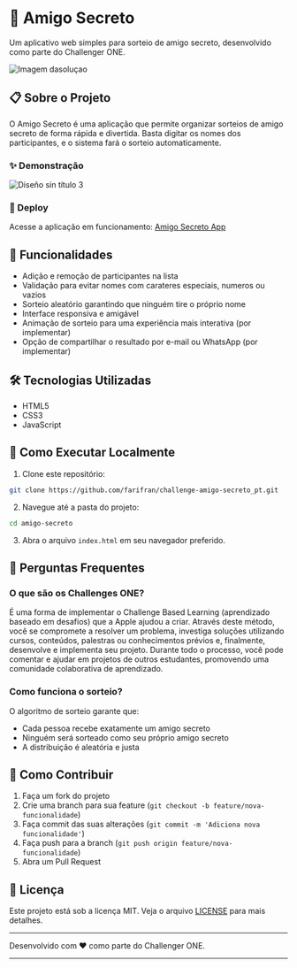 
# 🎁 Amigo Secreto

Um aplicativo web simples para sorteio de amigo secreto, desenvolvido como parte do Challenger ONE.

![Imagem dasoluçao](https://drive.google.com/uc?id=1b62LFtOuwkhhERnHYfDri-GUiFuOtATk)

## 📋 Sobre o Projeto

O Amigo Secreto é uma aplicação que permite organizar sorteios de amigo secreto de forma rápida e divertida. Basta digitar os nomes dos participantes, e o sistema fará o sorteio automaticamente.

### ✨ Demonstração

![Diseño sin título 3](https://github.com/user-attachments/assets/842fc838-4db1-4387-a61b-1a1ebe27797f)


### 🔗 Deploy

Acesse a aplicação em funcionamento: [Amigo Secreto App](https://amigosecreto-blush.vercel.app)

## 🚀 Funcionalidades

- Adição e remoção de participantes na lista
- Validação para evitar nomes com carateres especiais, numeros ou vazios
- Sorteio aleatório garantindo que ninguém tire o próprio nome
- Interface responsiva e amigável
- Animação de sorteio para uma experiência mais interativa (por implementar)
- Opção de compartilhar o resultado por e-mail ou WhatsApp (por implementar)

## 🛠️ Tecnologias Utilizadas

- HTML5
- CSS3
- JavaScript

## 🧰 Como Executar Localmente

1. Clone este repositório:
```bash
git clone https://github.com/farifran/challenge-amigo-secreto_pt.git
```

2. Navegue até a pasta do projeto:
```bash
cd amigo-secreto
```

3. Abra o arquivo `index.html` em seu navegador preferido.

## 🤔 Perguntas Frequentes

### O que são os Challenges ONE?

É uma forma de implementar o Challenge Based Learning (aprendizado baseado em desafios) que a Apple ajudou a criar. Através deste método, você se compromete a resolver um problema, investiga soluções utilizando cursos, conteúdos, palestras ou conhecimentos prévios e, finalmente, desenvolve e implementa seu projeto. Durante todo o processo, você pode comentar e ajudar em projetos de outros estudantes, promovendo uma comunidade colaborativa de aprendizado.

### Como funciona o sorteio?

O algoritmo de sorteio garante que:
- Cada pessoa recebe exatamente um amigo secreto
- Ninguém será sorteado como seu próprio amigo secreto
- A distribuição é aleatória e justa

## 👥 Como Contribuir

1. Faça um fork do projeto
2. Crie uma branch para sua feature (`git checkout -b feature/nova-funcionalidade`)
3. Faça commit das suas alterações (`git commit -m 'Adiciona nova funcionalidade'`)
4. Faça push para a branch (`git push origin feature/nova-funcionalidade`)
5. Abra um Pull Request

## 📝 Licença

Este projeto está sob a licença MIT. Veja o arquivo [LICENSE](LICENSE) para mais detalhes.

---

Desenvolvido com ❤️ como parte do Challenger ONE.


---
